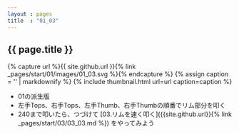 ```yaml
---
layout : pages
title  : "01_03"
---
```


## {{ page.title }}

{% capture url %}{{ site.github.url }}{% link _pages/start/01/images/01_03.svg %}{% endcapture %}
{% assign caption = '' | markdownify %}
{% include thumbnail.html url=url caption=caption %}


* 01の派生版
* 左手Tops、右手Tops、左手Thumb、右手Thumbの順番でリム部分を叩く
* 240まで叩いたら、つづけて [03.リムを速く叩く]({{site.github.url}}{% link _pages/start/03/03_03.md %}) をやってみよう
